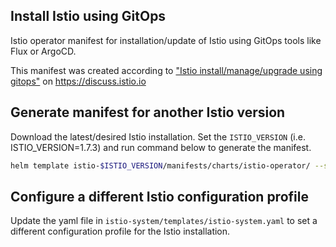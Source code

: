 ## Install Istio using GitOps

Istio operator manifest for installation/update of Istio using GitOps tools like Flux or ArgoCD.

This manifest was created according to ["Istio install/manage/upgrade using gitops"](https://discuss.istio.io/t/istio-install-manage-upgrade-using-gitops/6960/3) on https://discuss.istio.io


## Generate manifest for another Istio version

Download the latest/desired Istio installation. Set the `ISTIO_VERSION` (i.e. ISTIO_VERSION=1.7.3) and run command below to generate the manifest.

```sh
helm template istio-$ISTIO_VERSION/manifests/charts/istio-operator/ --set hub=docker.io/istio --set tag=$ISTIO_VERSION --set operatorNamespace=istio-operator --set istioNamespace=istio-system > istio-operator-chart/template/istio-operator-helm-install.yaml
```

## Configure a different Istio configuration profile

Update the yaml file in `istio-system/templates/istio-system.yaml` to set a different configuration profile for the Istio installation.


